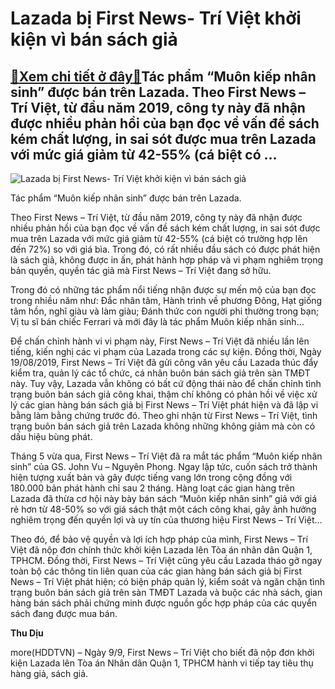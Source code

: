Lazada bị First News- Trí Việt khởi kiện vì bán sách giả
========================================================

[:gift:Xem chi tiết ở đây:gift:](https://hddtvn.com/lazada-bi-first-news-tri-viet-khoi-kien-vi-ban-sach-gia/)Tác phẩm “Muôn kiếp nhân sinh” được bán trên Lazada. Theo First News – Trí Việt, từ đầu năm 2019, công ty này đã nhận được nhiều phản hồi của bạn đọc về vấn đề sách kém chất lượng, in sai sót được mua trên Lazada với mức giá giảm từ 42-55% (cá biệt có …
-------------------------------------------------------------------------------------------------------------------------------------------------------------------------------------------------------------------------------------------------------------





![Lazada bị First News- Trí Việt khởi kiện vì bán sách giả](https://hddtvn.com/wp-content/uploads/2021/01/0144_Lazada.jpg "Tác phẩm ")


Tác phẩm “Muôn kiếp nhân sinh” được bán trên Lazada.



Theo First News – Trí Việt, từ đầu năm 2019, công ty này đã nhận được nhiều phản hồi của bạn đọc về vấn đề sách kém chất lượng, in sai sót được mua trên Lazada với mức giá giảm từ 42-55% (cá biệt có trường hợp lên đến 72%) so với giá bìa. Trong đó, có rất nhiều đầu sách có được phát hiện là sách giả, không được in ấn, phát hành hợp pháp và vi phạm nghiêm trọng bản quyền, quyền tác giả mà First News – Trí Việt đang sở hữu.


Trong đó có những tác phẩm nổi tiếng nhận được sự mến mộ của bạn đọc trong nhiều năm như: Đắc nhân tâm, Hành trình về phương Đông, Hạt giống tâm hồn, nghĩ giàu và làm giàu; Đánh thức con người phi thường trong bạn; Vị tu sĩ bán chiếc Ferrari và mới đây là tác phẩm Muôn kiếp nhân sinh…


Để chấn chỉnh hành vi vi phạm này, First News – Trí Việt đã nhiều lần lên tiếng, kiến nghị các vi phạm của Lazada trong các sự kiện. Đồng thời, Ngày 19/08/2019, First News – Trí Việt đã gửi công văn yêu cầu Lazada thúc đẩy kiểm tra, quản lý các tổ chức, cá nhân buôn bán sách giả trên sàn TMĐT này. Tuy vậy, Lazada vẫn không có bất cứ động thái nào để chấn chỉnh tình trạng buôn bán sách giả công khai, thậm chí không có phản hồi về việc xử lý các gian hàng bán sách giả bị First News – Trí Việt phát hiện và đã lập vi bằng làm bằng chứng trước đó. Theo ghi nhận từ First News – Trí Việt, tình trạng buôn bán sách giả trên Lazada không những không giảm mà còn có dấu hiệu bùng phát.


Tháng 5 vừa qua, First News – Trí Việt đã ra mắt tác phẩm “Muôn kiếp nhân sinh” của GS. John Vu – Nguyên Phong. Ngay lập tức, cuốn sách trở thành hiện tượng xuất bản và gây được tiếng vang lớn trong cộng đồng với 180.000 bản phát hành chỉ sau 2 tháng. Hàng loạt các gian hàng trên Lazada đã thừa cơ hội này bày bán sách “Muôn kiếp nhân sinh” giả với giá rẻ hơn từ 48-50% so với giá sách thật một cách công khai, gây ảnh hưởng nghiêm trọng đến quyền lợi và uy tín của thương hiệu First News – Trí Việt…


Theo đó, để bảo vệ quyền và lợi ích hợp pháp của mình, First News – Trí Việt đã nộp đơn chính thức khởi kiện Lazada lên Tòa án nhân dân Quận 1, TPHCM. Đồng thời, First News – Trí Việt cũng yêu cầu Lazada tháo gỡ ngay toàn bộ các thông tin liên quan của các gian hàng bán sách giả bị First News – Trí Việt phát hiện; có biện pháp quản lý, kiểm soát và ngăn chặn tình trạng buôn bán sách giả trên sàn TMĐT Lazada và buộc các nhà sách, gian hàng bán sách phải chứng minh được nguồn gốc hợp pháp của các quyển sách đang được mua bán.




**Thu Dịu**



more(HDDTVN) – Ngày 9/9, First News – Trí Việt cho biết đã nộp đơn khởi kiện Lazada lên Tòa án Nhân dân Quận 1, TPHCM hành vi tiếp tay tiêu thụ hàng giả, sách giả.

